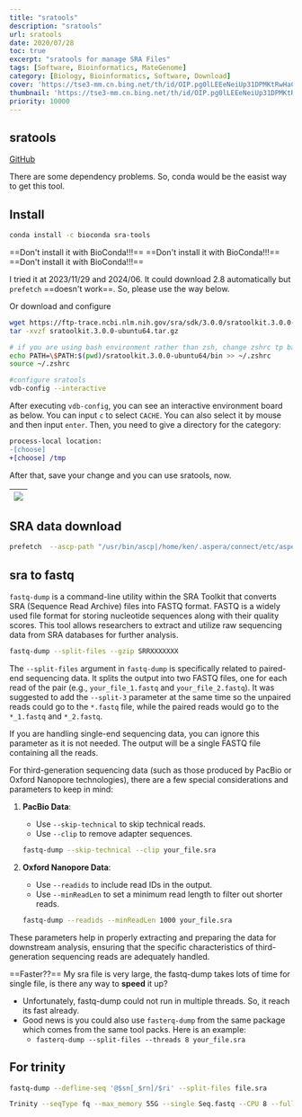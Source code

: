 ```yaml
---
title: "sratools"
description: "sratools"
url: sratools
date: 2020/07/28
toc: true
excerpt: "sratools for manage SRA Files"
tags: [Software, Bioinformatics, MateGenome]
category: [Biology, Bioinformatics, Software, Download]
cover: 'https://tse3-mm.cn.bing.net/th/id/OIP.pg0lLEEeNeiUp31DPMKtRwHaCY'
thumbnail: 'https://tse3-mm.cn.bing.net/th/id/OIP.pg0lLEEeNeiUp31DPMKtRwHaCY'
priority: 10000
---
```


## sratools

[GitHub](https://github.com/ncbi/sra-tools)

There are some dependency problems. So, conda would be the easist way to get this tool.

## Install

```bash
conda install -c bioconda sra-tools
```

==Don't install it with BioConda!!!==
==Don't install it with BioConda!!!==
==Don't install it with BioConda!!!==

I tried it at 2023/11/29 and 2024/06. It could download 2.8 automatically but `prefetch` ==doesn't work==. So, please use the way below.

Or download and configure

```bash
wget https://ftp-trace.ncbi.nlm.nih.gov/sra/sdk/3.0.0/sratoolkit.3.0.0-ubuntu64.tar.gz
tar -xvzf sratoolkit.3.0.0-ubuntu64.tar.gz

# if you are using bash environment rather than zsh, change zshrc tp bashrc
echo PATH=\$PATH:$(pwd)/sratoolkit.3.0.0-ubuntu64/bin >> ~/.zshrc
source ~/.zshrc

#configure sratools
vdb-config --interactive
```

After executing `vdb-config`, you can see an interactive environment board as below. You can input `c` to select `CACHE`. You can also select it by mouse and then input `enter`. Then, you need to give a directory for the category:

```diff
process-local location:
-[choose]
+[choose] /tmp
```

After that, save your change and you can use sratools, now.

|![](https://s1.ax1x.com/2022/09/14/vvC6IO.png)|
|:-:|


## SRA data download

```bash
prefetch  --ascp-path "/usr/bin/ascp|/home/ken/.aspera/connect/etc/asperaweb_id_dsa.putty" ERR02559
```

## sra to fastq

`fastq-dump` is a command-line utility within the SRA Toolkit that converts SRA (Sequence Read Archive) files into FASTQ format. FASTQ is a widely used file format for storing nucleotide sequences along with their quality scores. This tool allows researchers to extract and utilize raw sequencing data from SRA databases for further analysis.

```bash
fastq-dump --split-files --gzip SRRXXXXXXX
```

The `--split-files` argument in `fastq-dump` is specifically related to paired-end sequencing data. It splits the output into two FASTQ files, one for each read of the pair (e.g., `your_file_1.fastq` and `your_file_2.fastq`). It was suggested to add the `--split-3` parameter at the same time so the unpaired reads could go to the `*.fastq` file, while the paired reads would go to the `*_1.fastq` and `*_2.fastq`.

If you are handling single-end sequencing data, you can ignore this parameter as it is not needed. The output will be a single FASTQ file containing all the reads.

For third-generation sequencing data (such as those produced by PacBio or Oxford Nanopore technologies), there are a few special considerations and parameters to keep in mind:

1. **PacBio Data**:
    - Use `--skip-technical` to skip technical reads.
    - Use `--clip` to remove adapter sequences.

    ```sh
    fastq-dump --skip-technical --clip your_file.sra
    ```

2. **Oxford Nanopore Data**:
    - Use `--readids` to include read IDs in the output.
    - Use `--minReadLen` to set a minimum read length to filter out shorter reads.

    ```sh
    fastq-dump --readids --minReadLen 1000 your_file.sra
    ```

These parameters help in properly extracting and preparing the data for downstream analysis, ensuring that the specific characteristics of third-generation sequencing reads are adequately handled.


==Faster??== My sra file is very large, the fastq-dump takes lots of time for single file, is there any way to **speed** it up?
- Unfortunately, fastq-dump could not run in multiple threads. So, it reach its fast already.
- Good news is you could also use `fasterq-dump` from the same package which comes from the same tool packs. Here is an example:
    - `fasterq-dump --split-files --threads 8 your_file.sra`


## For trinity
```bash
fastq-dump --defline-seq '@$sn[_$rn]/$ri' --split-files file.sra

Trinity --seqType fq --max_memory 55G --single Seq.fastq --CPU 8 --full_cleanup
```

